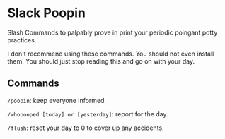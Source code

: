# Slack Poopin

Slash Commands to palpably prove in print your periodic poingant potty practices.

I don't recommend using these commands. You should not even install them. You should just stop reading this and go on with your day.

## Commands

`/poopin`: keep everyone informed.

`/whopooped [today] or [yesterday]`: report for the day.

`/flush`: reset your day to 0 to cover up any accidents.
